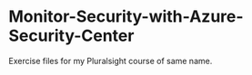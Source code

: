 # Monitor-Security-with-Azure-Security-Center
Exercise files for my Pluralsight course of same name.
